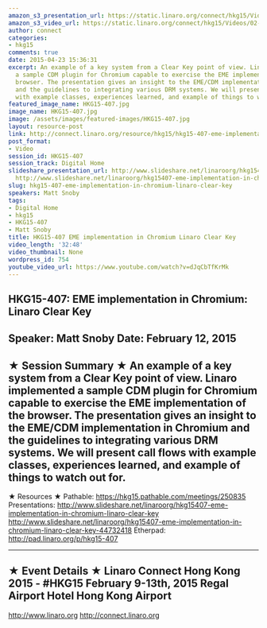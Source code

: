 ```yaml
---
amazon_s3_presentation_url: https://static.linaro.org/connect/hkg15/Videos/02-12-Thursday/HKG15-407.pdf
amazon_s3_video_url: https://static.linaro.org/connect/hkg15/Videos/02-12-Thursday/HKG15-407+EME+implementation+in+Chromium+Linaro+Clear+Key.mp4
author: connect
categories:
- hkg15
comments: true
date: 2015-04-23 15:36:31
excerpt: An example of a key system from a Clear Key point of view. Linaro implemented
  a sample CDM plugin for Chromium capable to exercise the EME implementation of the
  browser. The presentation gives an insight to the EME/CDM implementation in Chromium
  and the guidelines to integrating various DRM systems. We will present call flows
  with example classes, experiences learned, and example of things to watch out for.
featured_image_name: HKG15-407.jpg
image_name: HKG15-407.jpg
image: /assets/images/featured-images/HKG15-407.jpg
layout: resource-post
link: http://connect.linaro.org/resource/hkg15/hkg15-407-eme-implementation-in-chromium-linaro-clear-key/
post_format:
- Video
session_id: HKG15-407
session_track: Digital Home
slideshare_presentation_url: http://www.slideshare.net/linaroorg/hkg15407-eme-implementation-in-chromium-linaro-clear-key
  http://www.slideshare.net/linaroorg/hkg15407-eme-implementation-in-chromium-linaro-clear-key-44732418
slug: hkg15-407-eme-implementation-in-chromium-linaro-clear-key
speakers: Matt Snoby
tags:
- Digital Home
- hkg15
- HKG15-407
- Matt Snoby
title: HKG15-407 EME implementation in Chromium Linaro Clear Key
video_length: '32:48'
video_thumbnail: None
wordpress_id: 754
youtube_video_url: https://www.youtube.com/watch?v=dJqCbTfKrMk
---
```


HKG15-407: EME implementation in Chromium: Linaro Clear Key
---------------------------------------------------
Speaker: Matt Snoby
Date: February 12, 2015
---------------------------------------------------
★ Session Summary ★
An example of a key system from a Clear Key point of view. Linaro implemented a sample CDM plugin for Chromium capable to exercise the EME implementation of the browser. The presentation gives an insight to the EME/CDM implementation in Chromium and the guidelines to integrating various DRM systems. We will present call flows with example classes, experiences learned, and example of things to watch out for.
--------------------------------------------------
★ Resources ★
Pathable: https://hkg15.pathable.com/meetings/250835
Presentations:  http://www.slideshare.net/linaroorg/hkg15407-eme-implementation-in-chromium-linaro-clear-key   http://www.slideshare.net/linaroorg/hkg15407-eme-implementation-in-chromium-linaro-clear-key-44732418
Etherpad: http://pad.linaro.org/p/hkg15-407

---------------------------------------------------
★ Event Details ★
Linaro Connect Hong Kong 2015 - #HKG15
February 9-13th, 2015
Regal Airport Hotel Hong Kong Airport
---------------------------------------------------
http://www.linaro.org
http://connect.linaro.org
